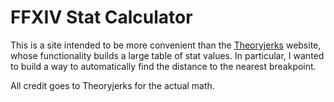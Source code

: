 # FFXIV Stat Calculator

This is a site intended to be more convenient than the [Theoryjerks][1]
website, whose functionality builds a large table of stat values. In
particular, I wanted to build a way to automatically find the distance to the
nearest breakpoint.

All credit goes to Theoryjerks for the actual math.

[1]: http://theoryjerks.akhmorning.com/
